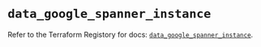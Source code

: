 # `data_google_spanner_instance`

Refer to the Terraform Registory for docs: [`data_google_spanner_instance`](https://registry.terraform.io/providers/hashicorp/google/5.3.0/docs/data-sources/spanner_instance).
